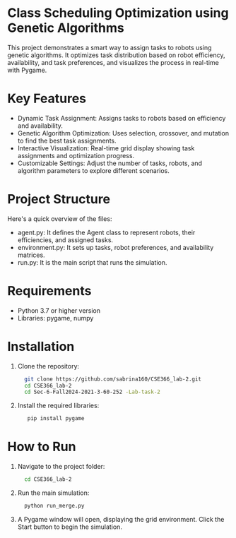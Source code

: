 # Class Scheduling Optimization using Genetic Algorithms
This project demonstrates a smart way to assign tasks to robots using genetic algorithms. It optimizes task distribution based on robot efficiency, availability, and task preferences, and visualizes the process in real-time with Pygame.
# Key Features
- Dynamic Task Assignment: Assigns tasks to robots based on efficiency and availability.
- Genetic Algorithm Optimization: Uses selection, crossover, and mutation to find the best task assignments.
- Interactive Visualization: Real-time grid display showing task assignments and optimization progress.
- Customizable Settings: Adjust the number of tasks, robots, and algorithm parameters to explore different scenarios.
# Project Structure
Here's a quick overview of the files:
- agent.py: It defines the Agent class to represent robots, their efficiencies, and assigned tasks.
- environment.py: It sets up tasks, robot preferences, and availability matrices.
- run.py: It is the main script that runs the simulation.
# Requirements
- Python 3.7 or higher version
- Libraries: pygame, numpy
# Installation
1. Clone the repository:
   ```bash
     git clone https://github.com/sabrina160/CSE366_lab-2.git
     cd CSE366_lab-2
     cd Sec-6-Fall2024-2021-3-60-252 -Lab-task-2
2. Install the required libraries:
   ```bash
      pip install pygame
# How to Run
1. Navigate to the project folder:
   ```bash
     cd CSE366_lab-2
2. Run the main simulation:
   ```bash
     python run_merge.py
3. A Pygame window will open, displaying the grid environment. Click the Start button to begin the simulation.
